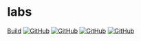 # labs

[Build](https://github.com/commercialhaskell/stack/workflows/Build/badge.svg)
[![GitHub](https://img.shields.io/badge/Test%20Coverage-hpc-blue)](https://basicec.github.io/haskell-practice/hpc/hpc_index.html)
[![GitHub](https://img.shields.io/github/license/BasicEC/haskell-practice)](https://github.com/BasicEC/haskell-practice/blob/main/LICENSE)
[![GitHub](https://img.shields.io/badge/doc-haddoc-blue)](https://basicec.github.io/haskell-practice/haddock/index.html)
[![GitHub](https://img.shields.io/badge/doc-api-blue)](https://github.com/BasicEC/haskell-practice/blob/gh-pages/md/index.md)
